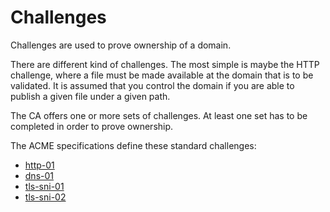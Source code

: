 # Challenges

Challenges are used to prove ownership of a domain.

There are different kind of challenges. The most simple is maybe the HTTP challenge, where a file must be made available at the domain that is to be validated. It is assumed that you control the domain if you are able to publish a given file under a given path.

The CA offers one or more sets of challenges. At least one set has to be completed in order to prove ownership.

The ACME specifications define these standard challenges:

* [http-01](./http-01.html)
* [dns-01](./dns-01.html)
* [tls-sni-01](./tls-sni-01.html)
* [tls-sni-02](./tls-sni-02.html)
